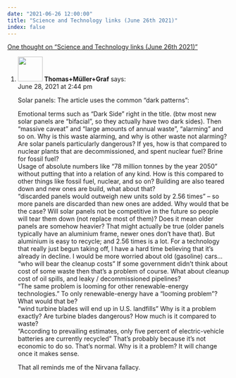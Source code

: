 ```yaml
---
date: "2021-06-26 12:00:00"
title: "Science and Technology links (June 26th 2021)"
index: false
---
```


[One thought on &ldquo;Science and Technology links (June 26th 2021)&rdquo;](/lemire/blog/2021/06-26-science-and-technology-links-june-26th-2021)

<ol class="comment-list">
<li id="comment-588660" class="comment even thread-even depth-1">
<div class="comment-author vcard">
<img alt src="https://secure.gravatar.com/avatar/f24a348af91812e0677278655fd8e1e8?s=56&#038;d=mm&#038;r=g" srcset="https://secure.gravatar.com/avatar/f24a348af91812e0677278655fd8e1e8?s=112&#038;d=mm&#038;r=g 2x" class="avatar avatar-56 photo" height="56" width="56" decoding="async" /> <b class="fn">Thomas+Müller+Graf</b> <span class="says">says:</span> </div>
<div class="comment-metadata"><time datetime="2021-06-28T14:44:01+00:00">June 28, 2021 at 2:44 pm</time></a> </div>
<div class="comment-content">
<p>Solar panels: The article uses the common &ldquo;dark patterns&rdquo;:</p>
<p>Emotional terms such as &ldquo;Dark Side&rdquo; right in the title. (btw most new solar panels are &ldquo;bifacial&rdquo;, so they actually have two dark sides). Then &ldquo;massive caveat&rdquo; and &ldquo;large amounts of annual waste&rdquo;, &ldquo;alarming&rdquo; and so on. Why is this waste alarming, and why is other waste not alarming? Are solar panels particularly dangerous? If yes, how is that compared to nuclear plants that are decommissioned, and spent nuclear fuel? Brine for fossil fuel?<br/>
Usage of absolute numbers like &ldquo;78 million tonnes by the year 2050&rdquo; without putting that into a relation of any kind. How is this compared to other things like fossil fuel, nuclear, and so on? Building are also teared down and new ones are build, what about that?<br/>
&ldquo;discarded panels would outweigh new units sold by 2.56 times&rdquo; &#8211; so more panels are discarded than new ones are added. Why would that be the case? Will solar panels not be competitive in the future so people will tear them down (not replace most of them)? Does it mean older panels are somehow heavier? That might actually be true (older panels typically have an aluminium frame, newer ones don&rsquo;t have that). But aluminium is easy to recycle; and 2.56 times is a lot. For a technology that really just begun taking off, I have a hard time believing that it&rsquo;s already in decline. I would be more worried about old (gasoline) cars&#8230;<br/>
&ldquo;who will bear the cleanup costs&rdquo; If some government didn&rsquo;t think about cost of some waste then that&rsquo;s a problem of course. What about cleanup cost of oil spills, and leaky / decommissioned pipelines?<br/>
&ldquo;The same problem is looming for other renewable-energy technologies.&rdquo; To only renewable-energy have a &ldquo;looming problem&rdquo;? What would that be?<br/>
&ldquo;wind turbine blades will end up in U.S. landfills&rdquo; Why is it a problem exactly? Are turbine blades dangerous? How much is it compared to waste?<br/>
&ldquo;According to prevailing estimates, only five percent of electric-vehicle batteries are currently recycled&rdquo; That&rsquo;s probably because it&rsquo;s not economic to do so. That&rsquo;s normal. Why is it a problem? It will change once it makes sense.</p>
<p>That all reminds me of the Nirvana fallacy.</p>
</div>
</li>
</ol>
